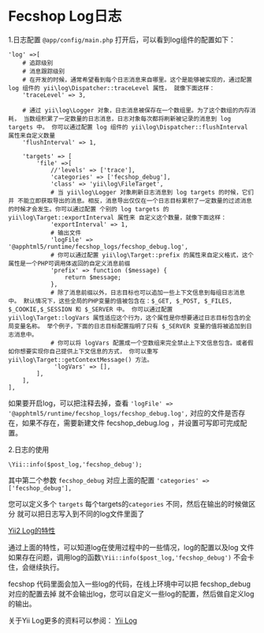 Fecshop Log日志
==============


1.日志配置 `@app/config/main.php` 打开后，可以看到log组件的配置如下：

```
'log' =>[  
	# 追踪级别  
	# 消息跟踪级别  
	# 在开发的时候，通常希望看到每个日志消息来自哪里。这个是能够被实现的，通过配置 log 组件的 yii\log\Dispatcher::traceLevel 属性， 就像下面这样：  
	'traceLevel' => 3,  
	  
	# 通过 yii\log\Logger 对象，日志消息被保存在一个数组里。为了这个数组的内存消耗， 当数组积累了一定数量的日志消息，日志对象每次都将刷新被记录的消息到 log targets 中。 你可以通过配置 log 组件的 yii\log\Dispatcher::flushInterval 属性来自定义数量  
	'flushInterval' => 1,  
	  
	'targets' => [  
		'file' =>[  
			//'levels' => ['trace'],  
			'categories' => ['fecshop_debug'],  
			'class' => 'yii\log\FileTarget',  
			# 当 yii\log\Logger 对象刷新日志消息到 log targets 的时候，它们并 不能立即获取导出的消息。相反，消息导出仅仅在一个日志目标累积了一定数量的过滤消息的时候才会发生。你可以通过配置 个别的 log targets 的 yii\log\Target::exportInterval 属性来 自定义这个数量，就像下面这样：  
			'exportInterval' => 1,  
			# 输出文件  
			'logFile' => '@apphtml5/runtime/fecshop_logs/fecshop_debug.log',  
			# 你可以通过配置 yii\log\Target::prefix 的属性来自定义格式，这个属性是一个PHP可调用体返回的自定义消息前缀  
			'prefix' => function ($message) {  
				return $message;  
			},  
			# 除了消息前缀以外，日志目标也可以追加一些上下文信息到每组日志消息中。 默认情况下，这些全局的PHP变量的值被包含在：$_GET, $_POST, $_FILES, $_COOKIE,$_SESSION 和 $_SERVER 中。 你可以通过配置 yii\log\Target::logVars 属性适应这个行为，这个属性是你想要通过日志目标包含的全局变量名称。 举个例子，下面的日志目标配置指明了只有 $_SERVER 变量的值将被追加到日志消息中。  
			# 你可以将 logVars 配置成一个空数组来完全禁止上下文信息包含。或者假如你想要实现你自己提供上下文信息的方式， 你可以重写 yii\log\Target::getContextMessage() 方法。  
			 'logVars' => [],  
		],  
	],  
],
```

如果要开启log，可以把注释去掉，查看
`'logFile' => '@apphtml5/runtime/fecshop_logs/fecshop_debug.log',`
对应的文件是否存在，如果不存在，需要新建文件 fecshop_debug.log
，并设置可写即可完成配置。

2.日志的使用

```
\Yii::info($post_log,'fecshop_debug');
```

其中第二个参数  `fecshop_debug` 对应上面的配置 
`'categories' => ['fecshop_debug'],`

您可以定义多个 `targets` 每个targets的`categories` 不同，然后在输出的时候做区分
就可以把日志写入到不同的log文件里面了

[Yii2 Log的特性](http://www.fancyecommerce.com/2017/05/18/yii2-log-%E7%89%B9%E6%80%A7/)

通过上面的特性，可以知道log在使用过程中的一些情况，log的配置以及log
文件如果存在问题，调用log的函数`\Yii::info($post_log,'fecshop_debug')`
不会卡住，会继续执行。

fecshop 代码里面会加入一些log的代码，在线上环境中可以把 fecshop_debug 对应的配置去掉
就不会输出log，您可以自定义一些log的配置，然后做自定义log的输出。


关于Yii Log更多的资料可以参阅：  [Yii Log](http://www.yiichina.com/doc/guide/2.0/runtime-logging)












































